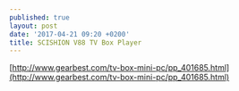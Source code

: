 ```yaml
---
published: true
layout: post
date: '2017-04-21 09:20 +0200'
title: SCISHION V88 TV Box Player
---
```

[http://www.gearbest.com/tv-box-mini-pc/pp_401685.html](http://www.gearbest.com/tv-box-mini-pc/pp_401685.html)
